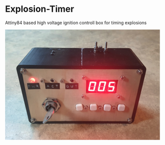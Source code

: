 # Explosion-Timer
Attiny84 based high voltage ignition controll box for timing explosions

![](https://github.com/TuckerMacor/Explosion-Timer/blob/main/Images/Front.png?raw=true)
